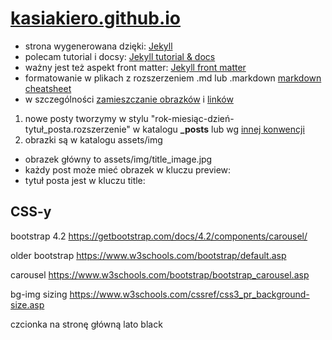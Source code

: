 # [kasiakiero.github.io](https://kasiakiero.github.io)

- strona wygenerowana dzięki: [Jekyll](http://jekyllrb.com)
- polecam tutorial i docsy: [Jekyll tutorial & docs](https://jekyllrb.com/docs/step-by-step/08-blogging/)
- ważny jest też aspekt front matter: [Jekyll front matter](https://jekyllrb.com/docs/step-by-step/03-front-matter/)
- formatowanie w plikach z rozszerzeniem .md lub .markdown [markdown cheatsheet](https://github.com/adam-p/markdown-here/wiki/Markdown-Cheatsheet)
- w szczególności [zamieszczanie obrazków](https://jekyllrb.com/docs/permalinks/) i [linków](https://github.com/adam-p/markdown-here/wiki/Markdown-Cheatsheet#links)

1. nowe posty tworzymy w stylu "rok-miesiąc-dzień-tytuł_posta.rozszerzenie" w katalogu **_posts** lub wg [innej konwencji](https://jekyllrb.com/docs/permalinks/)
1. obrazki są w katalogu assets/img
  - obrazek główny to assets/img/title_image.jpg
  - każdy post może mieć obrazek w kluczu preview:
  - tytuł posta jest w kluczu title:


## CSS-y

bootstrap 4.2
https://getbootstrap.com/docs/4.2/components/carousel/

older bootstrap
https://www.w3schools.com/bootstrap/default.asp

carousel
https://www.w3schools.com/bootstrap/bootstrap_carousel.asp

bg-img sizing
https://www.w3schools.com/cssref/css3_pr_background-size.asp

czcionka na stronę główną
lato black
